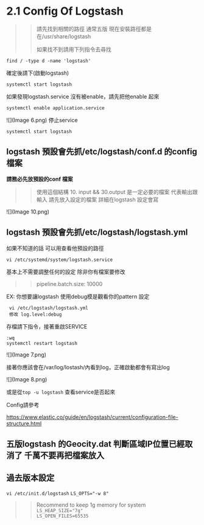 # 2.1 Config Of Logstash

>>請先找到相關的路徑 
>>通常五版 現在安裝路徑都是在/usr/share/logstash     
>>
>>如果找不到請用下列指令去尋找

    find / -type d -name 'logstash' 
    
確定後請下(啟動logstash)

    systemctl start logstash    
如果發現logstash.service 沒有被enable，請先把他enable 起來

    systemctl enable application.service  
![](Image 6.png)
停止service    
     
    systemctl start logstash    
## logstash 預設會先抓/etc/logstash/conf.d 的config檔案
**請務必先放預設的conf 檔案**

>> 使用這個結構 10. input  && 30.output 是一定必要的檔案 代表輸出跟輸入   請先放入設定的檔案 詳細在logstash 設定會寫


![](Image 10.png)
## logstash 預設會先抓/etc/logstash/logstash.yml

如果不知道的話 可以用查看他預設的路徑

    vi /etc/systemd/system/logstash.service 
    
基本上不需要調整任何的設定 除非你有檔案要修改 

>>pipeline.batch.size: 10000
>>
EX: 你想要讓logstash 使用debug模是觀看你的pattern 設定

     vi /etc/logstash/logstash.yml
     修改 log.level:debug 
存檔請下指令，接著重啟SERVICE

    :wq
    systemctl restart logstash         

![](Image 7.png)

接著你應該會在/var/log/lostash/內看到log，正確啟動都會有寫出log 

![](Image 8.png)

或是從`top -u logstash` 查看service是否起來

Config請參考

https://www.elastic.co/guide/en/logstash/current/configuration-file-structure.html
## 五版logstash 的Geocity.dat 判斷區域IP位置已經取消了 千萬不要再把檔案放入


## 過去版本設定

`vi /etc/init.d/logstash`
`LS_OPTS="-w 8"`
>>Recommend to keep 1g memory for system    
`LS_HEAP_SIZE="7g"`   
`LS_OPEN_FILES=65535`

